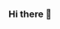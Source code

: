 ### Hi there 👋

<!--
**lilybs/lilybs** is a ✨ _special_ ✨ repository because its `README.md` (this file) appears on your GitHub profile.

Here are some ideas to get you started:

- 🔭 I’m currently working on a group project for a software engineering course.
- 🌱 I’m currently learning Database Systems, Web Software Development, and Software Engineering.
- 👯 I’m looking to collaborate on anything I have time for and can contribute to.
- 🤔 I’m looking for help with data anaytics practice. 
- 📫 How to reach me: lilys110102@gmail.com
- 😄 Pronouns: she/her
- ⚡ Fun fact: I am a data science inten for the LVJI. 
-->
